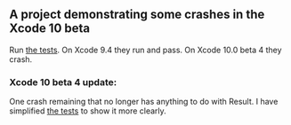 
## A project demonstrating some crashes in the Xcode 10 beta

Run [the tests](ResultCrashDemoTests/ResultCrashDemoTests.swift). On Xcode 9.4 they run and pass. On Xcode 10.0 beta 4 they crash.

### Xcode 10 beta 4 update:

One crash remaining that no longer has anything to do with Result. I have simplified [the tests](ResultCrashDemoTests/ResultCrashDemoTests.swift) to show it more clearly.